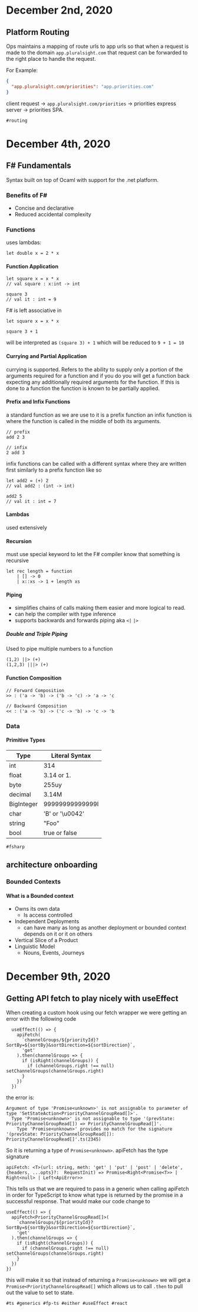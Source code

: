 # December 2nd, 2020

## Platform Routing

Ops maintains a mapping of route urls to app urls so that when a request is made to the domain `app.pluralsight.com` that request can be forwarded to the right place to handle the request.

For Example:

```json
{
  "app.pluralsight.com/priorities": "app.priorities.com"
}
```

client request -> `app.pluralsight.com/priorities` -> priorities express server -> priorities SPA. 

`#routing`

# December 4th, 2020

## F# Fundamentals

Syntax built on top of Ocaml with support for the .net platform.

### Benefits of F#

* Concise and declarative
* Reduced accidental complexity

### Functions

uses lambdas:

```
let double x = 2 * x
```

#### Function Application

```
let square x = x * x
// val square : x:int -> int

square 3
// val it : int = 9
```

F# is left associative in

```
let square x = x * x

square 3 + 1
```

will be interpreted as `(square 3) + 1` which will be reduced to `9 + 1 = 10`

#### Currying and Partial Application

currying is supported. Refers to the ability to supply only a portion of the arguments required for a function and if you do you will get a function back expecting any additionally required arguments for the function. If this is done to a function the function is known to be partially applied.

#### Prefix and Infix Functions

a standard function as we are use to it is a prefix function an infix function is where the function is called in the middle of both its arguments.

```
// prefix
add 2 3

// infix
2 add 3
```

infix functions can be called with a different syntax where they are written first similarly to a prefix function like so

```
let add2 = (+) 2
// val add2 : (int -> int)

add2 5
// val it : int = 7
```

#### Lambdas

used extensively

#### Recursion

must use special keyword to let the F# compiler know that something is recursive

```
let rec length = function
    | [] -> 0
    | x::xs -> 1 + length xs
```

#### Piping

* simplifies chains of calls making them easier and more logical to read.
* can help the compiler with type inference
* supports backwards and forwards piping aka `<|` `|>`

##### Double and Triple Piping

Used to pipe multiple numbers to a function

```
(1,2) ||> (+)
(1,2,3) |||> (+)
```

#### Function Composition

```
// Forward Composition
>> : ('a -> 'b) -> ('b -> 'c) -> 'a -> 'c

// Backward Composition
<< : ('a -> 'b) -> ('c -> 'b) -> 'c -> 'b
```

### Data

#### Primitive Types

| Type      | Literal Syntax |
|-----------|----------------|
|int        |314             |
|float      |3.14 or 1.      |
|byte       |255uy           |
|decimal    |3.14M           |
|BigInteger |99999999999999l |
|char       |'B' or '\u0042' |
|string     |"Foo"           |
|bool       |true or false   |

`#fsharp`

## architecture onboarding

### Bounded Contexts

#### What is a Bounded context

* Owns its own data
  * Is access controlled
* Independent Deployments
  * can have many as long as another deployment or bounded context depends on it or it on others
* Vertical Slice of a Product
* Linguistic Model
  * Nouns, Events, Journeys

# December 9th, 2020

## Getting API fetch to play nicely with useEffect

When creating a custom hook using our fetch wrapper we were getting an error with the following code

```
  useEffect(() => {
    apiFetch(
      `channelGroups/${priorityId}?SortBy=${sortBy}&sortDirection=${sortDirection}`,
      'get'
    ).then(channelGroups => {
      if (isRight(channelGroups)) {
        if (channelGroups.right !== null) setChannelGroups(channelGroups.right)
      }
    })
  })
```

the error is:

```
Argument of type 'Promise<unknown>' is not assignable to parameter of type 'SetStateAction<PriorityChannelGroupRead[]>'.
  Type 'Promise<unknown>' is not assignable to type '(prevState: PriorityChannelGroupRead[]) => PriorityChannelGroupRead[]'.
    Type 'Promise<unknown>' provides no match for the signature '(prevState: PriorityChannelGroupRead[]): PriorityChannelGroupRead[]'.ts(2345)
```

So it is returning a type of `Promise<unknown>`. apiFetch has the type signature 

```
apiFetch: <T>(url: string, meth: 'get' | 'put' | 'post' | 'delete', {headers, ...opts}?:  RequestInit) => Promise<Right<Promise<T>> | Right<null> | Left<ApiError>>
```

This tells us that we are required to pass in a generic when calling apiFetch in order for TypeScript to know what type is returned by the promise in a successful response. That would make our code change to

```
useEffect(() => {
  apiFetch<PriorityChannelGroupRead[]>(
    `channelGroups/${priorityId}?SortBy=${sortBy}&sortDirection=${sortDirection}`,
    'get'
  ).then(channelGroups => {
    if (isRight(channelGroups)) {
      if (channelGroups.right !== null) setChannelGroups(channelGroups.right)
    }
  })
})
```

this will make it so that instead of returning a `Promise<unknown>` we will get a `Promise<PriorityChannelGroupRead[]` which allows us to call `.then` to pull out the value to set to state.

`#ts #generics #fp-ts #either #useEffect #react`
